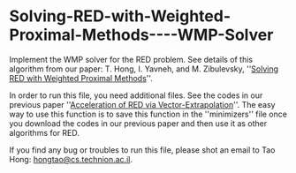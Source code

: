 # Solving-RED-with-Weighted-Proximal-Methods----WMP-Solver
Implement the WMP solver for the RED problem. See details of this algorithm from our paper: T. Hong, I. Yavneh, and M. Zibulevsky, ''[Solving RED with Weighted Proximal Methods](https://arxiv.org/abs/1905.13052v2)''. 

In order to run this file, you need additional files. See the codes in our previous paper ''[Acceleration of RED via Vector-Extrapolation](https://github.com/happyhongt/Acceleration-of-RED-via-Vector-Extrapolation)''. The easy way to use this function is to save this function in the ''minimizers'' file once you download the codes in our previous paper and then use it as other algorithms for RED. 

If you find any bug or troubles to run this file, please shot an email to Tao Hong: hongtao@cs.technion.ac.il. 
